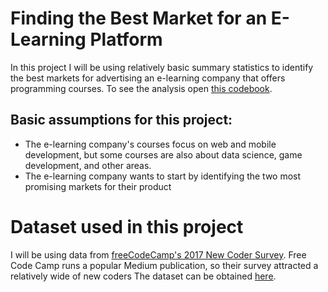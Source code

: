 # Finding the Best Market for an E-Learning Platform
In this project I will be using relatively basic summary statistics to identify the best markets for advertising an e-learning company that offers programming courses. To see the analysis open [this codebook](https://nbviewer.jupyter.org/github/MWiechmann/Best_Market_Coding_E-Learning/blob/main/Finding%20the%20best%20market%20to%20advertise.ipynb).

## Basic assumptions for this project:
* The e-learning company's courses focus on web and mobile development, but some courses are also about data science, game development, and other areas.
* The e-learning company wants to start by identifying the two most promising markets for their product

# Dataset used in this project
I will be using data from [freeCodeCamp's 2017 New Coder Survey](https://www.freecodecamp.org/news/we-asked-20-000-people-who-they-are-and-how-theyre-learning-to-code-fff5d668969/). Free Code Camp runs a popular Medium publication, so their survey attracted a relatively wide of new coders
The dataset can be obtained [here](https://github.com/freeCodeCamp/2017-new-coder-survey).
